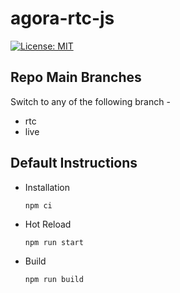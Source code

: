 # agora-rtc-js

[![License: MIT](https://img.shields.io/badge/License-MIT-blue.svg)](LICENSE)

## Repo Main Branches

Switch to any of the following branch - 

* rtc
* live

## Default Instructions

* Installation
    ```
    npm ci
    ```

* Hot Reload
    ```
    npm run start
    ```

* Build
    ```
    npm run build
    ```